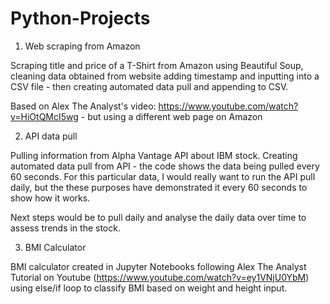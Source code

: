 # Python-Projects

1. Web scraping from Amazon

Scraping title and price of a T-Shirt from Amazon using Beautiful Soup, cleaning data obtained from website adding timestamp and inputting into a CSV file - then creating automated data pull and appending to CSV. 

Based on Alex The Analyst's video: https://www.youtube.com/watch?v=HiOtQMcI5wg - but using a different web page on Amazon 

2. API data pull

Pulling information from Alpha Vantage API about IBM stock. Creating automated data pull from API - the code shows the data being pulled every 60 seconds. For this particular data, I would really want to run the API pull daily, but the these purposes have demonstrated it every 60 seconds to show how it works. 

Next steps would be to pull daily and analyse the daily data over time to assess trends in the stock. 

3. BMI Calculator

BMI calculator created in Jupyter Notebooks following Alex The Analyst Tutorial on Youtube (https://www.youtube.com/watch?v=ey1VNjU0YbM) using else/if loop to classify BMI based on weight and height input. 

